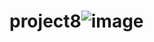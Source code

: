 # project8![image](https://github.com/kamilajihan/project8/assets/145316027/94ab5449-76c0-4b08-a251-e986da53ac9e)
